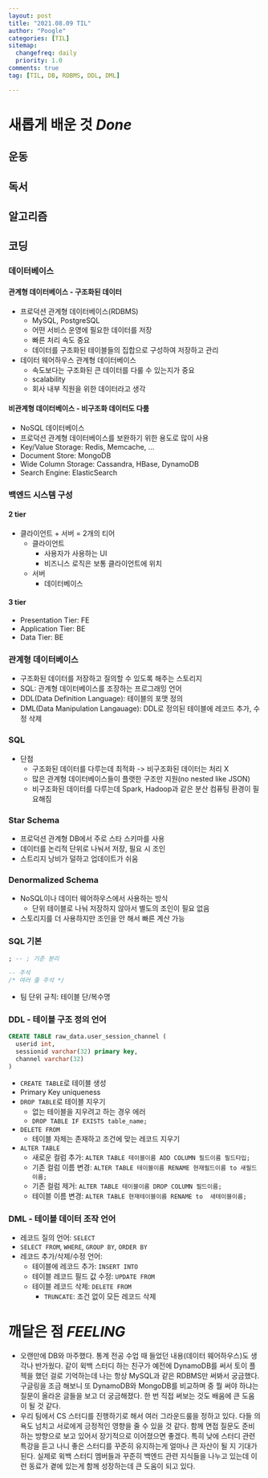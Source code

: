 ```yaml
---
layout: post
title: "2021.08.09 TIL"
author: "Poogle"
categories: [TIL]
sitemap:
  changefreq: daily
  priority: 1.0
comments: true
tag: [TIL, DB, RDBMS, DDL, DML]

---
```


# **새롭게 배운 것 *Done***
## **운동**
## **독서**
## **알고리즘**
## **코딩**
### 데이터베이스
#### 관계형 데이터베이스 - 구조화된 데이터
* 프로덕션 관계형 데이터베이스(RDBMS)
  * MySQL, PostgreSQL
  * 어떤 서비스 운영에 필요한 데이터를 저장
  * 빠른 처리 속도 중요
  * 데이터를 구조화된 테이블들의 집합으로 구성하여 저장하고 관리
* 데이터 웨어하우스 관계형 데이터베이스
  * 속도보다는 구조화된 큰 데이터를 다룰 수 있는지가 중요
  * scalability
  * 회사 내부 직원을 위한 데이터라고 생각
#### 비관계형 데이터베이스 - 비구조화 데이터도 다룸
* NoSQL 데이터베이스
* 프로덕션 관계형 데이터베이스를 보완하기 위한 용도로 많이 사용
* Key/Value Storage: Redis, Memcache, ...
* Document Store: MongoDB
* Wide Column Storage: Cassandra, HBase, DynamoDB
* Search Engine: ElasticSearch

### 백엔드 시스템 구성
#### 2 tier
* 클라이언트 + 서버 = 2개의 티어
  * 클라이언트
    * 사용자가 사용하는 UI
    * 비즈니스 로직은 보통 클라이언트에 위치
  * 서버
    * 데이터베이스
#### 3 tier
* Presentation Tier: FE
* Application Tier: BE
* Data Tier: BE

### 관계형 데이터베이스
* 구조화된 데이터를 저장하고 질의할 수 있도록 해주는 스토리지
* SQL: 관계형 데이터베이스를 조장하는 프로그래밍 언어
* DDL(Data Definition Language): 테이블의 포맷 정의
* DML(Data Manipulation Langauage): DDL로 정의된 테이블에 레코드 추가, 수정 삭제

### SQL
* 단점
  * 구조화된 데이터를 다루는데 최적화 -> 비구조화된 데이터는 처리 X
  * 많은 관계형 데이터베이스들이 플랫한 구조만 지원(no nested like JSON)
  * 비구조화된 데이터를 다루는데 Spark, Hadoop과 같은 분산 컴퓨팅 환경이 필요해짐

### Star Schema
* 프로덕션 관계형 DB에서 주로 스타 스키마를 사용
* 데이터를 논리적 단위로 나눠서 저장, 필요 시 조인
* 스트리지 낭비가 덜하고 업데이트가 쉬움

### Denormalized Schema
* NoSQL이나 데이터 웨어하우스에서 사용하는 방식
  * 단위 테이블로 나눠 저장하지 않아서 별도의 조인이 필요 없음
* 스토리지를 더 사용하지만 조인을 안 해서 빠른 계산 가능

### SQL 기본

```sql
; -- ; 기준 분리

-- 주석
/* 여러 줄 주석 */ 
```
* 팀 단위 규칙: 테이블 단/복수명

### DDL - 테이블 구조 정의 언어

```sql
CREATE TABLE raw_data.user_session_channel (
  userid int,
  sessionid varchar(32) primary key,
  channel varchar(32)
)
```
* `CREATE TABLE`로 테이블 생성
* Primary Key uniqueness
* `DROP TABLE`로 테이블 지우기 
  * 없는 테이블을 지우려고 하는 경우 에러
  * `DROP TABLE IF EXISTS table_name;`
* `DELETE FROM`
  * 테이블 자체는 존재하고 조건에 맞는 레코드 지우기
* `ALTER TABLE`
  * 새로운 컬럼 추가: `ALTER TABLE 테이블이름 ADD COLUMN 필드이름 필드타입;`
  * 기존 컬럼 이름 변경: `ALTER TABLE 테이블이름 RENAME 현재필드이름 to 새필드이름;`
  * 기존 컬럼 제거: `ALTER TABLE 테이블이름 DROP COLUMN 필드이름;`
  * 테이블 이름 변경: `ALTER TABLE 현재테이블이름 RENAME to  새테이블이름;`

### DML - 테이블 데이터 조작 언어
* 레코드 질의 언어: `SELECT`
* `SELECT FROM`, `WHERE`, `GROUP BY`, `ORDER BY`
* 레코드 추가/삭제/수정 언어:
  * 테이블에 레코드 추가: `INSERT INTO`
  * 테이블 레코드 필드 값 수정: `UPDATE FROM`
  * 테이블 레코드 삭제:  `DELETE FROM`
    * `TRUNCATE`: 조건 없이 모든 레코드 삭제

# **깨달은 점 *FEELING***
* 오랜만에 DB와 마주했다. 통계 전공 수업 때 들었던 내용(데이터 웨어하우스)도 생각나 반가웠다. 같이 윅백 스터디 하는 친구가 예전에 DynamoDB를 써서 토이 플젝을 했던 걸로 기억하는데 나는 항상 MySQL과 같은 RDBMS만 써봐서 궁금했다. 구글링을 조금 해보니 또 DynamoDB와 MongoDB를 비교하며 중 뭘 써야 하냐는 질문이 올라온 글들을 보고 더 궁금해졌다. 한 번 직접 써보는 것도 배움에 큰 도움이 될 것 같다.
* 우리 팀에서 CS 스터디를 진행하기로 해서 여러 그라운드룰을 정하고 있다. 다들 의욕도 넘치고 서로에게 긍정적인 영향을 줄 수 있을 것 같다. 함께 면접 질문도 준비하는 방향으로 보고 있어서 장기적으로 이어졌으면 좋겠다. 특히 낮에 스터디 관련 특강을 듣고 나니 좋은 스터디를 꾸준히 유지하는게 얼마나 큰 자산이 될 지 기대가 된다. 실제로 윅백 스터디 멤버들과 꾸준히 백엔드 관련 지식들을 나누고 있는데 이런 동료가 곁에 있는게 함께 성장하는데 큰 도움이 되고 있다.